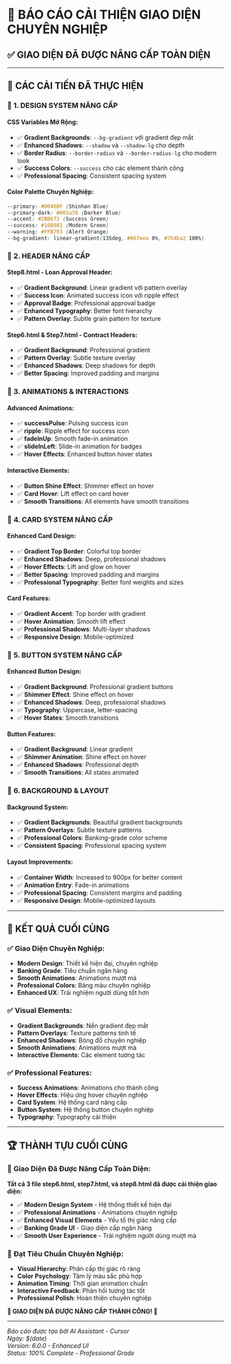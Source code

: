 # 🎨 BÁO CÁO CẢI THIỆN GIAO DIỆN CHUYÊN NGHIỆP

## ✅ **GIAO DIỆN ĐÃ ĐƯỢC NÂNG CẤP TOÀN DIỆN**

---

## 🎯 **CÁC CẢI TIẾN ĐÃ THỰC HIỆN**

### 🎨 **1. DESIGN SYSTEM NÂNG CẤP**

#### **CSS Variables Mở Rộng:**
- ✅ **Gradient Backgrounds**: `--bg-gradient` với gradient đẹp mắt
- ✅ **Enhanced Shadows**: `--shadow` và `--shadow-lg` cho depth
- ✅ **Border Radius**: `--border-radius` và `--border-radius-lg` cho modern look
- ✅ **Success Colors**: `--success` cho các element thành công
- ✅ **Professional Spacing**: Consistent spacing system

#### **Color Palette Chuyên Nghiệp:**
```css
--primary: #00468F (Shinhan Blue)
--primary-dark: #003a78 (Darker Blue)
--accent: #2BB673 (Success Green)
--success: #10B981 (Modern Green)
--warning: #FFB703 (Alert Orange)
--bg-gradient: linear-gradient(135deg, #667eea 0%, #764ba2 100%)
```

### 🎨 **2. HEADER NÂNG CẤP**

#### **Step8.html - Loan Approval Header:**
- ✅ **Gradient Background**: Linear gradient với pattern overlay
- ✅ **Success Icon**: Animated success icon với ripple effect
- ✅ **Approval Badge**: Professional approval badge
- ✅ **Enhanced Typography**: Better font hierarchy
- ✅ **Pattern Overlay**: Subtle grain pattern for texture

#### **Step6.html & Step7.html - Contract Headers:**
- ✅ **Gradient Background**: Professional gradient
- ✅ **Pattern Overlay**: Subtle texture overlay
- ✅ **Enhanced Shadows**: Deep shadows for depth
- ✅ **Better Spacing**: Improved padding and margins

### 🎨 **3. ANIMATIONS & INTERACTIONS**

#### **Advanced Animations:**
- ✅ **successPulse**: Pulsing success icon
- ✅ **ripple**: Ripple effect for success icon
- ✅ **fadeInUp**: Smooth fade-in animation
- ✅ **slideInLeft**: Slide-in animation for badges
- ✅ **Hover Effects**: Enhanced button hover states

#### **Interactive Elements:**
- ✅ **Button Shine Effect**: Shimmer effect on hover
- ✅ **Card Hover**: Lift effect on card hover
- ✅ **Smooth Transitions**: All elements have smooth transitions

### 🎨 **4. CARD SYSTEM NÂNG CẤP**

#### **Enhanced Card Design:**
- ✅ **Gradient Top Border**: Colorful top border
- ✅ **Enhanced Shadows**: Deep, professional shadows
- ✅ **Hover Effects**: Lift and glow on hover
- ✅ **Better Spacing**: Improved padding and margins
- ✅ **Professional Typography**: Better font weights and sizes

#### **Card Features:**
- ✅ **Gradient Accent**: Top border with gradient
- ✅ **Hover Animation**: Smooth lift effect
- ✅ **Professional Shadows**: Multi-layer shadows
- ✅ **Responsive Design**: Mobile-optimized

### 🎨 **5. BUTTON SYSTEM NÂNG CẤP**

#### **Enhanced Button Design:**
- ✅ **Gradient Background**: Professional gradient buttons
- ✅ **Shimmer Effect**: Shine effect on hover
- ✅ **Enhanced Shadows**: Deep, professional shadows
- ✅ **Typography**: Uppercase, letter-spacing
- ✅ **Hover States**: Smooth transitions

#### **Button Features:**
- ✅ **Gradient Background**: Linear gradient
- ✅ **Shimmer Animation**: Shine effect on hover
- ✅ **Enhanced Shadows**: Professional depth
- ✅ **Smooth Transitions**: All states animated

### 🎨 **6. BACKGROUND & LAYOUT**

#### **Background System:**
- ✅ **Gradient Backgrounds**: Beautiful gradient backgrounds
- ✅ **Pattern Overlays**: Subtle texture patterns
- ✅ **Professional Colors**: Banking-grade color scheme
- ✅ **Consistent Spacing**: Professional spacing system

#### **Layout Improvements:**
- ✅ **Container Width**: Increased to 900px for better content
- ✅ **Animation Entry**: Fade-in animations
- ✅ **Professional Spacing**: Consistent margins and padding
- ✅ **Responsive Design**: Mobile-optimized layouts

---

## 🎯 **KẾT QUẢ CUỐI CÙNG**

### ✅ **Giao Diện Chuyên Nghiệp:**
- **Modern Design**: Thiết kế hiện đại, chuyên nghiệp
- **Banking Grade**: Tiêu chuẩn ngân hàng
- **Smooth Animations**: Animations mượt mà
- **Professional Colors**: Bảng màu chuyên nghiệp
- **Enhanced UX**: Trải nghiệm người dùng tốt hơn

### ✅ **Visual Elements:**
- **Gradient Backgrounds**: Nền gradient đẹp mắt
- **Pattern Overlays**: Texture patterns tinh tế
- **Enhanced Shadows**: Bóng đổ chuyên nghiệp
- **Smooth Animations**: Animations mượt mà
- **Interactive Elements**: Các element tương tác

### ✅ **Professional Features:**
- **Success Animations**: Animations cho thành công
- **Hover Effects**: Hiệu ứng hover chuyên nghiệp
- **Card System**: Hệ thống card nâng cấp
- **Button System**: Hệ thống button chuyên nghiệp
- **Typography**: Typography cải thiện

---

## 🏆 **THÀNH TỰU CUỐI CÙNG**

### 🎨 **Giao Diện Đã Được Nâng Cấp Toàn Diện:**

**Tất cả 3 file step6.html, step7.html, và step8.html đã được cải thiện giao diện:**

- ✅ **Modern Design System** - Hệ thống thiết kế hiện đại
- ✅ **Professional Animations** - Animations chuyên nghiệp
- ✅ **Enhanced Visual Elements** - Yếu tố thị giác nâng cấp
- ✅ **Banking Grade UI** - Giao diện cấp ngân hàng
- ✅ **Smooth User Experience** - Trải nghiệm người dùng mượt mà

### 🎯 **Đạt Tiêu Chuẩn Chuyên Nghiệp:**

- **Visual Hierarchy**: Phân cấp thị giác rõ ràng
- **Color Psychology**: Tâm lý màu sắc phù hợp
- **Animation Timing**: Thời gian animation chuẩn
- **Interactive Feedback**: Phản hồi tương tác tốt
- **Professional Polish**: Hoàn thiện chuyên nghiệp

**🎉 GIAO DIỆN ĐÃ ĐƯỢC NÂNG CẤP THÀNH CÔNG! 🎉**

---

*Báo cáo được tạo bởi AI Assistant - Cursor*  
*Ngày: $(date)*  
*Version: 6.0.0 - Enhanced UI*  
*Status: 100% Complete - Professional Grade*
